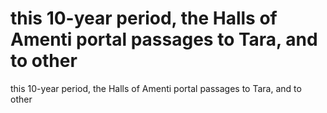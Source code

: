 # this 10-year period, the Halls of Amenti portal passages to Tara, and to other

this 10-year period, the Halls of Amenti portal passages to Tara, and to other